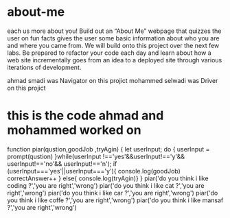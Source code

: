 # about-me
each us more about you! Build out an “About Me” webpage that quizzes the user on fun facts gives the user some basic information about who you are and where you came from. We will build onto this project over the next few labs. Be prepared to refactor your code each day and learn about how a web site incrementally goes from an idea to a deployed site through various iterations of development.


ahmad smadi was Navigator on this projict 
 mohammed selwadi was Driver on this projict 

 # this is the code ahmad and mohammed worked on 
 function piar(qustion,goodJob ,tryAgin) {
    let userInput;
    do {
        userInput = prompt(qustion)
    }while(userInput !=='yes'&&userInput!=='y'&& userInput!=='no'&& userInput!=='n');
    if (userInput==='yes'||userInput==='y'){
    console.log(goodJob)
    correctAnswer++
} else{
    console.log(tryAgin)}
    }
    piar('do you think i like coding ?','you are right','wrong')
    piar('do you think i like cat ?','you are right','wrong')
    piar('do you think i like car ?','you are right','wrong')
    piar('do you think i like coffe ?','you are right','wrong')
    piar('do you think i like mansaf ?','you are right','wrong')